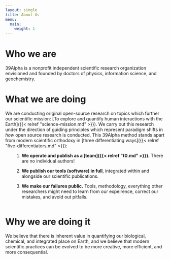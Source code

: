 ```yaml
---
layout: single
title: About Us
menu:
  main:
    weight: 1
---
```

# Who we are
39Alpha is a nonprofit independent scientific research organization envisioned and founded by
doctors of physics, information science, and geochemistry.

# What we are doing
We are conducting original open-source research on topics which further our scientific mission: [To
explore and quantify human interactions with the Earth]({{< relref "science-mission.md" >}}). We
carry out this research under the direction of guiding principles which represent paradigm shifts in
_how_ open source research is conducted. This 39Alpha method stands apart from modern scientific
orthodoxy in [three differentiating ways]({{< relref "five-differentiators.md" >}}):

<style>
ol li {
    padding-bottom: 1em;
    margin-left: 2em;
}
</style>

1. **We operate and publish as a [team]({{< relref "t0.md" >}}).** There are no individual authors!
2. **We publish our tools (software) in full**, integrated within and alongside our scientific
   publications.
3. **We make our failures public.** Tools, methodology, everything other researchers might need to learn from our expeirence, correct our mistakes, and avoid out pitfalls.

# Why we are doing it
We believe that there is inherent value in quantifying our biological, chemical, and integrated
place on Earth, and we believe that modern scientific practices can be evolved to be more creative,
more efficient, and more consequential.
